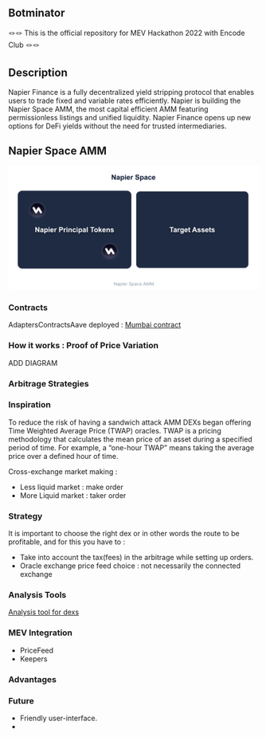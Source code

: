 ## Botminator                 

🪢🪢 This is the official repository for MEV Hackathon 2022 with Encode Club 🪢🪢


## Description 

Napier Finance is a fully decentralized yield stripping protocol that enables users to trade fixed and variable rates efficiently. Napier is building the Napier Space AMM, the most capital efficient AMM featuring permissionless listings and unified liquidity. Napier Finance opens up new options for DeFi yields without the need for trusted intermediaries.


## Napier Space AMM

![PoPV](./docs/NapierSpace.png)


### Contracts 

AdaptersContractsAave deployed : [Mumbai  contract](https://mumbai.polygonscan.com/address/0x5bEa99Fcdca784bB9EbBF7a070FEB567a55581D5)


### How it works : Proof of Price Variation 


ADD DIAGRAM

 
### Arbitrage Strategies  




### Inspiration 

To reduce the risk of having a sandwich attack AMM DEXs began offering Time Weighted Average Price (TWAP) oracles. TWAP is a pricing methodology that calculates the mean price of an asset during a specified period of time. For example, a “one-hour TWAP” means taking the average price over a defined hour of time. 


Cross-exchange market making :

- Less liquid market : make order 
- More Liquid market : taker order 


### Strategy 

It is important to choose the right dex or in other words the route to be profitable, and for this you have to : 

- Take into account the tax(fees) in the arbitrage while setting up orders. 
- Oracle exchange price feed choice : not necessarily the connected exchange <depends on strategy : more liquid exchange will give you more insight into the potential direction of token price> 


### Analysis Tools 

[Analysis tool for dexs](https://defillama.com/)


### MEV Integration 

- PriceFeed 
- Keepers 

### Advantages 


### Future 

- Friendly user-interface. 
- 
